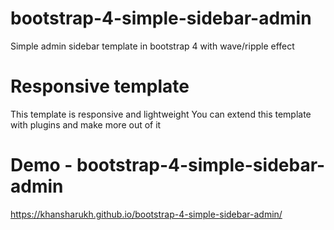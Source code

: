 # bootstrap-4-simple-sidebar-admin
Simple admin sidebar template in bootstrap 4 with wave/ripple effect

# Responsive template
This template is responsive and lightweight
You can extend this template with plugins and make more out of it

# Demo - bootstrap-4-simple-sidebar-admin
https://khansharukh.github.io/bootstrap-4-simple-sidebar-admin/

